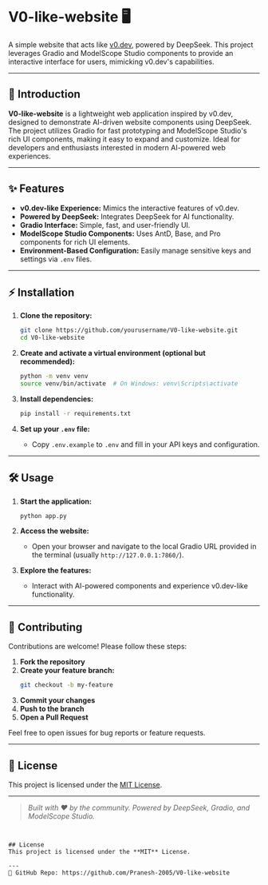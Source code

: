 # V0-like-website 🖥️

A simple website that acts like [v0.dev](https://v0.dev), powered by DeepSeek. This project leverages Gradio and ModelScope Studio components to provide an interactive interface for users, mimicking v0.dev's capabilities.

---

## 🚀 Introduction

**V0-like-website** is a lightweight web application inspired by v0.dev, designed to demonstrate AI-driven website components using DeepSeek. The project utilizes Gradio for fast prototyping and ModelScope Studio's rich UI components, making it easy to expand and customize. Ideal for developers and enthusiasts interested in modern AI-powered web experiences.

---

## ✨ Features

- **v0.dev-like Experience:** Mimics the interactive features of v0.dev.
- **Powered by DeepSeek:** Integrates DeepSeek for AI functionality.
- **Gradio Interface:** Simple, fast, and user-friendly UI.
- **ModelScope Studio Components:** Uses AntD, Base, and Pro components for rich UI elements.
- **Environment-Based Configuration:** Easily manage sensitive keys and settings via `.env` files.

---

## ⚡ Installation

1. **Clone the repository:**
    ```bash
    git clone https://github.com/yourusername/V0-like-website.git
    cd V0-like-website
    ```

2. **Create and activate a virtual environment (optional but recommended):**
    ```bash
    python -m venv venv
    source venv/bin/activate  # On Windows: venv\Scripts\activate
    ```

3. **Install dependencies:**
    ```bash
    pip install -r requirements.txt
    ```

4. **Set up your `.env` file:**
    - Copy `.env.example` to `.env` and fill in your API keys and configuration.

---

## 🛠️ Usage

1. **Start the application:**
    ```bash
    python app.py
    ```

2. **Access the website:**
    - Open your browser and navigate to the local Gradio URL provided in the terminal (usually `http://127.0.0.1:7860/`).

3. **Explore the features:**
    - Interact with AI-powered components and experience v0.dev-like functionality.

---

## 🤝 Contributing

Contributions are welcome! Please follow these steps:

1. **Fork the repository**
2. **Create your feature branch:**
    ```bash
    git checkout -b my-feature
    ```
3. **Commit your changes**
4. **Push to the branch**
5. **Open a Pull Request**

Feel free to open issues for bug reports or feature requests.

---

## 📄 License

This project is licensed under the [MIT License](LICENSE).

---

> _Built with ❤️ by the community. Powered by DeepSeek, Gradio, and ModelScope Studio._
```


## License
This project is licensed under the **MIT** License.

---
🔗 GitHub Repo: https://github.com/Pranesh-2005/V0-like-website